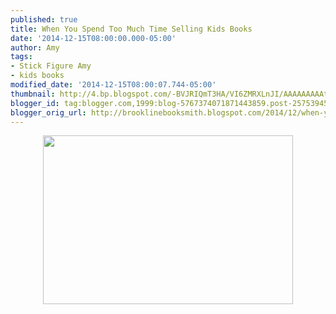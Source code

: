 ```yaml
---
published: true
title: When You Spend Too Much Time Selling Kids Books
date: '2014-12-15T08:00:00.000-05:00'
author: Amy
tags:
- Stick Figure Amy
- kids books
modified_date: '2014-12-15T08:00:07.744-05:00'
thumbnail: http://4.bp.blogspot.com/-BVJRIQmT3HA/VI6ZMRXLnJI/AAAAAAAAAtw/W9c96q1vccE/s72-c/Ages.jpg
blogger_id: tag:blogger.com,1999:blog-5767374071871443859.post-2575394530628299629
blogger_orig_url: http://brooklinebooksmith.blogspot.com/2014/12/when-you-spend-too-much-time-selling.html
---
```


<div class="separator" style="clear: both; text-align: center;"><a href="http://4.bp.blogspot.com/-BVJRIQmT3HA/VI6ZMRXLnJI/AAAAAAAAAtw/W9c96q1vccE/s1600/Ages.jpg" imageanchor="1" style="margin-left: 1em; margin-right: 1em;"><img border="0" src="http://4.bp.blogspot.com/-BVJRIQmT3HA/VI6ZMRXLnJI/AAAAAAAAAtw/W9c96q1vccE/s1600/Ages.jpg" height="270" width="400" /></a></div><br />
